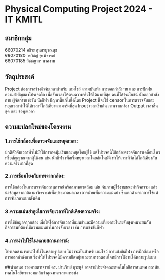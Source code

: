 # Physical Computing Project 2024 - IT KMITL
## สมาชิกกลุ่ม
66070214 อชิระ สุนทรบูรณสุข
<br> 66070180 วรวิชญ์ จุ่นพิจารณ์
<br> 66070185 วิชชญากร นาคงาม

## วัตถุประสงค์
Project ต้องการสร้างตัวจับเวลาสำหรับ เกมโชว์ ความบันเทิง การออกกำลังกาย และ การฝึกฝน ความสำคัญของโปรเจคคือ เพื่อจับเวลาให้ตรงความจริงให้ได้มากที่สุด คนที่ได้ประโยชน์ นักออกกำลังกาย ผู้จัดการแข่งขัน นักกีฬา ปัญหานี้แก้ไขได้โดย Project นี้จะใช้ censor ในการตรวจจับและหยุดเวลาทำให้ได้เวลาที่ใกล้เคียงความจริงที่สุด Input เวลาเริ่มต้น ภาพจากกล้อง Output เวลาสิ้นสุด และ ข้อมูลเวลา

## ความแปลกใหม่ของโครงงาน
### 1.การใช้กล้องเพื่อตรวจจับและหยุดเวลา: <br>
ปกติตัวจับเวลาทั่วไปมักใช้การกดปุ่มเริ่มและหยุดโดยผู้ใช้ แต่โปรเจคนี้ใช้กล้องตรวจจับการเคลื่อนไหวหรือสัญญาณจากผู้ใช้งาน เช่น นักกีฬา เพื่อเริ่มหยุดเวลาโดยอัตโนมัติ ทำให้เวลาที่วัดได้ใกล้เคียงกับความจริงมากที่สุด

### 2.การเชื่อมโยงกับภาพจากกล้อง: <br>
การใช้กล้องในการตรวจจับสถานการณ์หรือสภาพแวดล้อม เช่น จับภาพผู้ใช้งานขณะทำกิจกรรม แล้วนำข้อมูลจากกล้องมาวิเคราะห์เพื่อประมวลผลเวลา อาจช่วยเพิ่มความแม่นยำ ซึ่งแตกต่างจากการใช้แค่การจับเวลาแบบดั้งเดิม

### 3.ความแม่นยำสูงในการจับเวลาที่ใกล้เคียงความจริง: <br>
การใช้ข้อมูลจากกล้อง เพื่อให้ได้การจับเวลาที่แม่นยำและมีความเที่ยงตรงในระดับสูงเหมาะสมกับกิจกรรมที่ต้องใช้ความแม่นยำในการจับเวลา เช่น การแข่งขันกีฬา

### 4.การนำไปใช้ในหลายสถานการณ์: <br>
โปรเจคสามารถนำไปใช้ในหลายรูปแบบ ไม่ว่าจะเป็นสำหรับเกมโชว์ การแข่งขันกีฬา การฝึกซ้อม หรือการออกกำลังกาย ซึ่งทำให้โปรเจคนี้มีความยืดหยุ่นและสามารถตอบโจทย์การใช้งานได้หลายรูปแบบ

##นำเสนอ
รองศาสตราจารย์ ดร. ปานวิทย์ ธุวะนุติ
อาจารย์ประจำคณะเทคโนโลยีสารสนเทศ สถาบันเทคโนโลยีพระจอมเกล้าเจ้าคุณทหารลาดกระบัง
